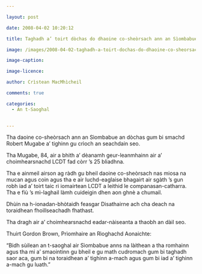 ```yaml
---

layout: post

date: 2008-04-02 10:20:12

title: Taghadh a’ toirt dòchas do dhaoine co-sheòrsach ann an Sìombabue

image: /images/2008-04-02-taghadh-a-toirt-dochas-do-dhaoine-co-sheorsach-ann-an-siombabue.jpg

image-caption:

image-licence:

author: Crìstean MacMhìcheil

comments: true

categories:
  - An t-Saoghal
  

---
```


Tha daoine co-sheòrsach ann an Sìombabue an dòchas gum bi smachd Robert Mugabe a’ tighinn gu crìoch an seachdain seo.

<!--more-->

Tha Mugabe, 84, air a bhith a’ dèanamh geur-leanmhainn air a’ choimhearsnachd LCDT fad còrr ’s 25 bliadhna.

Tha e ainmeil airson ag ràdh gu bheil daoine co-sheòrsach nas miosa na mucan agus coin agus tha e air luchd-eaglaise bhagairt air sgàth ’s gun robh iad a’ toirt taic ri iomairtean LCDT a leithid le companasan-catharra. Tha e fiù ’s mì-laghail làmh cuideigin dhen aon ghnè a chumail.

Dhùin na h-ionadan-bhòtaidh feasgar Disathairne ach cha deach na toraidhean fhoillseachadh fhathast.

Tha dragh air a’ choimhearsnachd eadar-nàiseanta a thaobh an dàil seo.

Thuirt Gordon Brown, Prìomhaire an Rìoghachd Aonaichte:

“Bidh sùilean an t-saoghal air Sìombabue anns na làithean a tha romhainn agus tha mi a’ smaointinn gu bheil e gu math cudromach gum bi taghadh saor aca, gum bi na toraidhean a’ tighinn a-mach agus gum bi iad a’ tighinn a-mach gu luath.”
